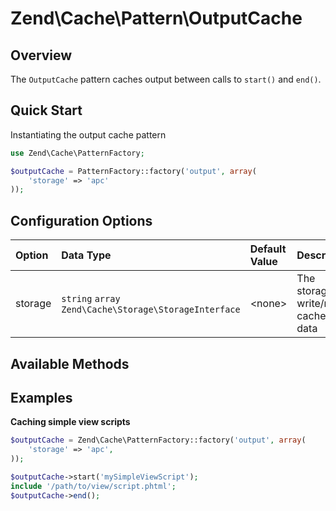 # Zend\\Cache\\Pattern\\OutputCache

## Overview

The `OutputCache` pattern caches output between calls to `start()` and `end()`.

## Quick Start

Instantiating the output cache pattern

```php
use Zend\Cache\PatternFactory;

$outputCache = PatternFactory::factory('output', array(
    'storage' => 'apc'
));
```

## Configuration Options

<table>
<colgroup>
<col width="7%" />
<col width="49%" />
<col width="12%" />
<col width="31%" />
</colgroup>
<thead>
<tr class="header">
<th align="left">Option</th>
<th align="left">Data Type</th>
<th align="left">Default Value</th>
<th align="left">Description</th>
</tr>
</thead>
<tbody>
<tr class="odd">
<td align="left">storage</td>
<td align="left"><code>string</code> <code>array</code>
<code>Zend\Cache\Storage\StorageInterface</code></td>
<td align="left">&lt;none&gt;</td>
<td align="left">The storage to write/read cached data</td>
</tr>
</tbody>
</table>

## Available Methods

## Examples

**Caching simple view scripts**

```php
$outputCache = Zend\Cache\PatternFactory::factory('output', array(
    'storage' => 'apc',
));

$outputCache->start('mySimpleViewScript');
include '/path/to/view/script.phtml';
$outputCache->end();
```
